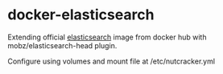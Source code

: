 # docker-elasticsearch

Extending official [elasticsearch](https://hub.docker.com/_/elasticsearch/) image 
from docker hub with mobz/elasticsearch-head plugin.

Configure using volumes and mount file at /etc/nutcracker.yml
